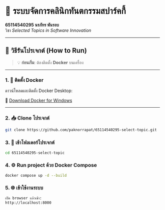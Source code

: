 # 🦷 ระบบจัดการคลินิกทันตกรรมสปาร์คกี้

**65114540295 นรภัทร พันรอบ**  
วิชา *Selected Topics in Software Innovation*

---

## 🚀 วิธีรันโปรเจกต์ (How to Run)

> 💡 **ก่อนเริ่ม**: ต้องติดตั้ง **Docker** บนเครื่อง

---

### 1. 🐳 ติดตั้ง Docker

ดาวน์โหลดและติดตั้ง Docker Desktop:

🔗 [Download Docker for Windows](https://docs.docker.com/desktop/setup/install/windows-install/)

---

### 2. 📥 Clone โปรเจกต์
```bash
git clone https://github.com/paknorrapat/65114540295-select-topic.git
```
### 3. 📁 เข้าโฟลเดอร์โปรเจกต์
```bash
cd 65114540295-select-topic
```
### 4. ⚙️ Run project ด้วย Docker Compose
```bash
docker compose up -d --build
```
### 5. 🌐 เข้าใช้งานระบบ
```bash
เปิด browser แล้วเข้า:
http://localhost:8000
```
